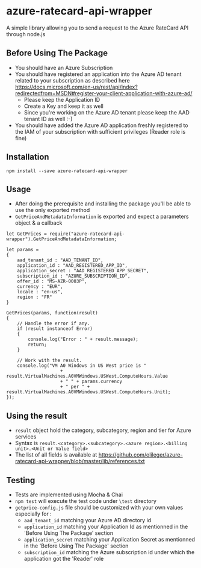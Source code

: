# azure-ratecard-api-wrapper
A simple library allowing you to send a request to the Azure RateCard API through node.js

## Before Using The Package
- You should have an Azure Subscription
- You should have registered an application into the Azure AD tenant related to your subscription as described here <https://docs.microsoft.com/en-us/rest/api/index?redirectedfrom=MSDN#register-your-client-application-with-azure-ad/>
  * Please keep the Application ID
  * Create a Key and keep it as well
  * Since you're working on the Azure AD tenant please keep the AAD tenant ID as well :-)
- You should have added the Azure AD application freshly registered to the IAM of your subscription with sufficient privileges (Reader role is fine)

## Installation
`npm install --save azure-ratecard-api-wrapper`

## Usage
- After doing the prerequisite and installing the package you'll be able to use the only exported method
- `GetPriceAndMetadataInformation` is exported and expect a parameters object & a callback
```
let GetPrices = require("azure-ratecard-api-wrapper").GetPriceAndMetadataInformation;

let params =
{
    aad_tenant_id : "AAD_TENANT_ID",
    application_id : "AAD_REGISTERED_APP_ID",
    application_secret : "AAD_REGISTERED_APP_SECRET",
    subscription_id : "AZURE_SUBSCRIPTION_ID",
    offer_id : "MS-AZR-0003P",
    currency : "EUR",
    locale : "en-us",
    region : "FR"
}

GetPrices(params, function(result)
{
    // Handle the error if any.
    if (result instanceof Error)
    {
        console.log("Error : " + result.message);
        return;
    }

    // Work with the result.
    console.log("VM A0 Windows in US West price is "
                    + result.VirtualMachines.A0VMWindows.USWest.ComputeHours.Value
                    + " " + params.currency
                    + " per " + result.VirtualMachines.A0VMWindows.USWest.ComputeHours.Unit);
});
```

## Using the result
- `result` object hold the category, subcategory, region and tier for Azure services
- Syntax is `result.<category>.<subcategory>.<azure region>.<billing unit>.<Unit or Value field>`
- The list of all fields is available at <https://github.com/olileger/azure-ratecard-api-wrapper/blob/master/lib/references.txt>

## Testing
- Tests are implemented using Mocha & Chai
- `npm test` will execute the test code under `\test` directory
- `getprice-config.js` file should be customized with your own values especially for :
  * `aad_tenant_id` matching your Azure AD directory id
  * `application_id` matching your Application Id as mentionned in the 'Before Using The Package' section
  * `application_secret` matching your Application Secret as mentionned in the 'Before Using The Package' section
  * `subscription_id` matching the Azure subscription id under which the application got the 'Reader' role